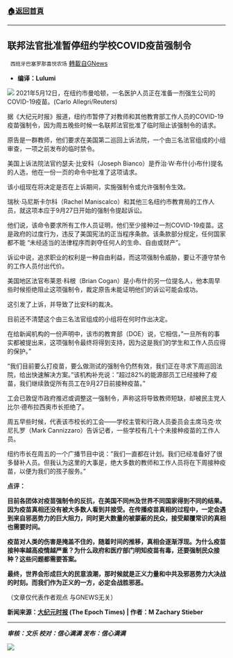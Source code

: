###  [:house:返回首頁](https://github.com/ourhimalayas/txt)
---


## 联邦法官批准暂停纽约学校COVID疫苗强制令
` 西班牙巴塞罗那喜悦农场` [轉載自GNews](https://gnews.org/zh-hans/1558675/)

- **编译：Lulumi**


![](https://assets.gnews.org/wp-content/uploads/2021/09/tempsnip144.png)
2021年5月12日，在纽约市曼哈顿，一名医护人员正在准备一剂强生公司的COVID-19疫苗。(Carlo Allegri/Reuters)

据《大纪元时报》报道，纽约市暂停了对教师和其他教育部工作人员的COVID-19疫苗强制令，因为周五晚些时候一名联邦法官批准了临时阻止该强制令的请求。

原告是一群教师，他们要求在美国第二巡回上诉法院，一个由三名法官组成的小组审查，一项之前发布的临时禁令。

美国上诉法院法官约瑟夫·比安科（Joseph Bianco）是乔治·W·布什(小布什)提名的人选，他在一份一页的命令中批准了这项请求。

该小组现在将决定是否在上诉期间，实施强制令或允许强制令生效。

瑞秋·马尼斯卡尔科（Rachel Maniscalco）和其他三名纽约市教育局的工作人员，就这项本应于9月27日开始的强制令提起诉讼。

他们说，该命令要求所有工作人员证明，他们至少接种过一剂COVID-19疫苗。这是政府的过度行为，违反了美国宪法的正当程序条款。该条款部分规定，任何国家都不能 “未经适当的法律程序而剥夺任何人的生命、自由或财产”。

诉讼中说，追求职业的权利是一种自由利益，而这项强制令威胁，要让不遵守禁令的工作人员付出代价。

美国地区法官布莱恩·科根（Brian Cogan）是小布什的另一位提名人，他本周早些时候拒绝阻止这项强制令，裁定原告未能证明他们的诉讼可能会成功。

这引发了上诉，并导致了比安科的裁决。

目前还不清楚这个由三名法官组成的小组将在何时作出决定。

在给新闻机构的一份声明中，该市的教育部（DOE）说，它相信，”一旦所有的事实都被提出来，这项强制令最终将得到支持，因为这是我们的学生和工作人员应得的保护。”

“我们目前要么打疫苗，要么做测试的强制令仍然有效，我们正在寻求下周巡回法院，给出快速解决方案。”该机构补充说：”超过82%的能源部员工已经接种了疫苗，我们继续敦促所有员工在9月27日前接种疫苗。”

工会已敦促市政府推迟或调整这一强制令，声称这将导致教师短缺，却被民主党人比尔·德布拉西奥市长拒绝了。

周五早些时候，代表该市校长的工会——学校主管和行政人员委员会主席马克·坎尼扎罗（Mark Cannizzaro）告诉记者，一些学校有几十个未接种疫苗的工作人员。

纽约市长在周五的一个广播节目中说：”我们一直都在计划。我们已经准备好了很多替补人员。但我认为这里的大事是，绝大多数的教师和工作人员将在下周接种疫苗，以便为我们的孩子服务。”

**点评：**

**目前各团体对疫苗强制令的反抗，在美国不同州及世界不同国家得到不同的结果。因为疫苗真相还没有被大多数人看到并接受。在传播疫苗真相的过程中，一定会遇到来自邪恶势力的巨大阻力，同时更大数量的被蒙蔽的民众，接受颠覆常识的真相也需要时间。**

**疫苗对人类的伤害是掩盖不住的，随着时间的推移，真相会逐渐浮现。为什么疫苗接种率越高疫情越严重？为什么政府和医疗部门明知疫苗有毒，还要强制民众接种？这些问题都需要答案。**

**最终，世界会形成巨大的民意浪潮，那时候就是正义力量和中共及邪恶势力大决战的时刻。而我们作为正义的一方，必定会战胜邪恶。**

（文章仅代表作者观点 与GNEWS无关）

**新闻来源：[大纪元时报](https://www.theepochtimes.com/federal-judge-blocks-new-york-citys-school-covid-19-vaccine-mandate_4016844.html) (The Epoch Times) | 作者：M Zachary Stieber**

* * *

***审核：文乐
校对：信心满满
发布：信心满满***

![](https://assets.gnews.org/wp-content/uploads/2021/09/GNEWS_CH..jpeg)
